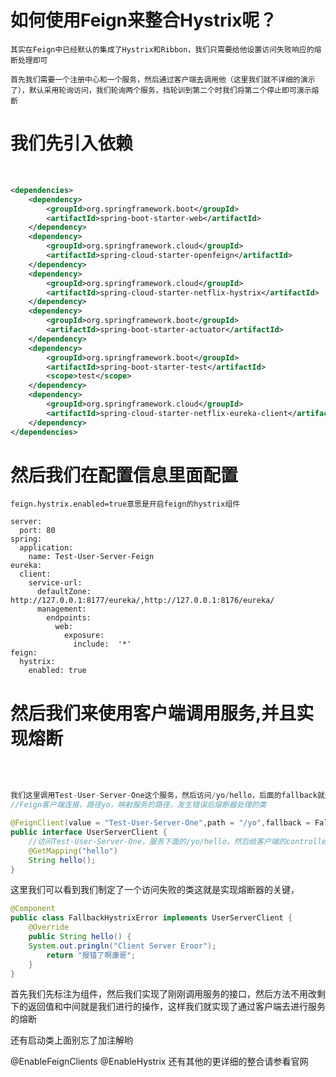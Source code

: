 # 如何使用Feign来整合Hystrix呢？

	其实在Feign中已经默认的集成了Hystrix和Ribbon，我们只需要给他设置访问失败响应的熔断处理即可
	
	首先我们需要一个注册中心和一个服务，然后通过客户端去调用他（这里我们就不详细的演示了），默认采用轮询访问，我们轮询两个服务，挡轮训到第二个时我们将第二个停止即可演示熔断

# 我们先引入依赖


​	
```xml
<dependencies>
    <dependency>
        <groupId>org.springframework.boot</groupId>
        <artifactId>spring-boot-starter-web</artifactId>
    </dependency>
    <dependency>
        <groupId>org.springframework.cloud</groupId>
        <artifactId>spring-cloud-starter-openfeign</artifactId>
    </dependency>
    <dependency>
        <groupId>org.springframework.cloud</groupId>
        <artifactId>spring-cloud-starter-netflix-hystrix</artifactId>
    </dependency>
    <dependency>
        <groupId>org.springframework.boot</groupId>
        <artifactId>spring-boot-starter-actuator</artifactId>
    </dependency>
    <dependency>
        <groupId>org.springframework.boot</groupId>
        <artifactId>spring-boot-starter-test</artifactId>
        <scope>test</scope>
    </dependency>
    <dependency>
        <groupId>org.springframework.cloud</groupId>
        <artifactId>spring-cloud-starter-netflix-eureka-client</artifactId>
    </dependency>
</dependencies>
```


# 然后我们在配置信息里面配置


```properties
feign.hystrix.enabled=true意思是开启feign的hystrix组件
```
```properties
server:
  port: 80
spring:
  application:
    name: Test-User-Server-Feign
eureka:
  client:
    service-url:
      defaultZone: http://127.0.0.1:8177/eureka/,http://127.0.0.1:8176/eureka/
      management:
        endpoints:
          web:
            exposure:
              include:  '*'
feign:
  hystrix:
    enabled: true
```

# 然后我们来使用客户端调用服务,并且实现熔断


​	
​	
```java
我们这里调用Test-User-Server-One这个服务，然后访问/yo/hello，后面的fallback就是我们熔断器的关键
//Feign客户端连接，路径yo，映射服务的路径，发生错误后熔断器处理的类

@FeignClient(value = "Test-User-Server-One",path = "/yo",fallback = FallbackHystrixError.class)
public interface UserServerClient {
    //访问Test-User-Server-One，服务下面的/yo/hello，然后给客户端的controller调用
    @GetMapping("hello")
    String hello();
}
```

这里我们可以看到我们制定了一个访问失败的类这就是实现熔断器的关键，


```java
@Component
public class FallbackHystrixError implements UserServerClient {
    @Override
    public String hello() {
    System.out.pringln("Client Server Eroor");
        return "报错了啊康哥";
    }
}
```
首先我们先标注为组件，然后我们实现了刚刚调用服务的接口，然后方法不用改剩下的返回值和中间就是我们进行的操作，这样我们就实现了通过客户端去进行服务的熔断

还有启动类上面别忘了加注解哟

@EnableFeignClients
@EnableHystrix
还有其他的更详细的整合请参看官网